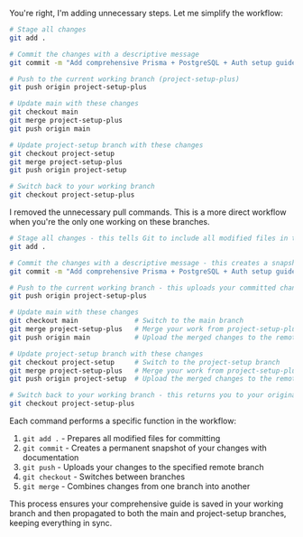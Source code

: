 You're right, I'm adding unnecessary steps. Let me simplify the workflow:

```bash
# Stage all changes
git add .

# Commit the changes with a descriptive message
git commit -m "Add comprehensive Prisma + PostgreSQL + Auth setup guide"

# Push to the current working branch (project-setup-plus)
git push origin project-setup-plus

# Update main with these changes
git checkout main
git merge project-setup-plus
git push origin main

# Update project-setup branch with these changes
git checkout project-setup
git merge project-setup-plus
git push origin project-setup

# Switch back to your working branch
git checkout project-setup-plus
```

I removed the unnecessary pull commands. This is a more direct workflow when you're the only one working on these branches.



```bash
# Stage all changes - this tells Git to include all modified files in the next commit
git add .

# Commit the changes with a descriptive message - this creates a snapshot of the staged changes with a message explaining what was done
git commit -m "Add comprehensive Prisma + PostgreSQL + Auth setup guide"

# Push to the current working branch - this uploads your committed changes to the remote repository, specifically to your current branch
git push origin project-setup-plus

# Update main with these changes
git checkout main              # Switch to the main branch
git merge project-setup-plus   # Merge your work from project-setup-plus into main
git push origin main           # Upload the merged changes to the remote main branch

# Update project-setup branch with these changes
git checkout project-setup     # Switch to the project-setup branch
git merge project-setup-plus   # Merge your work from project-setup-plus into project-setup
git push origin project-setup  # Upload the merged changes to the remote project-setup branch

# Switch back to your working branch - this returns you to your original branch so you can continue working
git checkout project-setup-plus
```

Each command performs a specific function in the workflow:
1. `git add .` - Prepares all modified files for committing
2. `git commit` - Creates a permanent snapshot of your changes with documentation
3. `git push` - Uploads your changes to the specified remote branch
4. `git checkout` - Switches between branches
5. `git merge` - Combines changes from one branch into another

This process ensures your comprehensive guide is saved in your working branch and then propagated to both the main and project-setup branches, keeping everything in sync.
